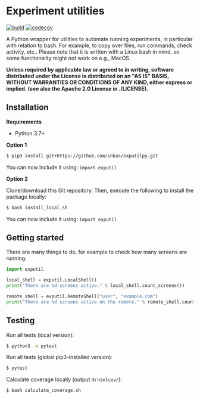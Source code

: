 # Experiment utilities

[![build](https://github.com/snkas/exputilpy/workflows/build/badge.svg)](https://github.com/snkas/exputilpy/actions?query=workflow%3Abuild+branch%3Amaster) [![codecov](https://codecov.io/gh/snkas/exputilpy/branch/master/graph/badge.svg)](https://codecov.io/gh/snkas/exputilpy)

A Python wrapper for utilities to automate running experiments, in particular with relation to bash. For example, to copy over files, run commands, check activity, etc.. Please note that it is written with a Linux bash in mind, so some functionality might not work on e.g., MacOS.

**Unless required by applicable law or agreed to in writing, software
  distributed under the License is distributed on an "AS IS" BASIS,
  WITHOUT WARRANTIES OR CONDITIONS OF ANY KIND, either express or implied. (see also the Apache 2.0 License in ./LICENSE).**

## Installation

**Requirements**
* Python 3.7+

**Option 1**

```bash
$ pip3 install git+https://github.com/snkas/exputilpy.git
```

You can now include it using: `import exputil`

**Option 2**

Clone/download this Git repository. Then, execute the following to install the package locally:

```bash
$ bash install_local.sh
```

You can now include it using: `import exputil`

## Getting started

There are many things to do, for example to check how many screens are running:

```python
import exputil

local_shell = exputil.LocalShell()
print("There are %d screens active." % local_shell.count_screens())

remote_shell = exputil.RemoteShell("user", "example.com")
print("There are %d screens active on the remote." % remote_shell.count_screens())
```

## Testing

Run all tests (local version):
```bash
$ python3 -m pytest
```

Run all tests (global pip3-installed version):
```bash
$ pytest
```

Calculate coverage locally (output in `htmlcov/`):
```bash
$ bash calculate_coverage.sh
```
